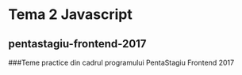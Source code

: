 # Tema 2  Javascript

## pentastagiu-frontend-2017
###Teme practice din cadrul programului PentaStagiu Frontend 2017
